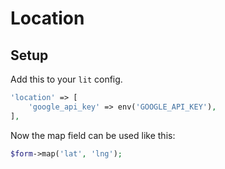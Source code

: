 # Location

## Setup

Add this to your `lit` config.

```php
'location' => [
	'google_api_key' => env('GOOGLE_API_KEY'),
],
```

Now the map field can be used like this:

```php
$form->map('lat', 'lng');
```
